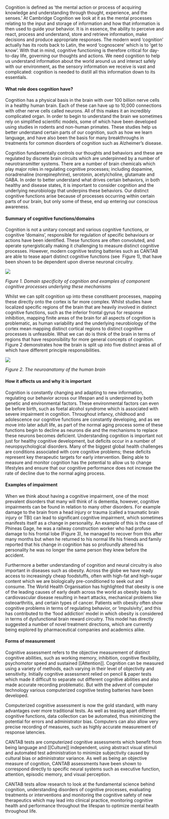 Cognition is defined as ‘the mental action or process of acquiring knowledge and understanding through thought, experience, and the senses.’ At Cambridge Cognition we look at it as the mental processes relating to the input and storage of information and how that information is then used to guide your behavior. It is in essence, the ability to perceive and react, process and understand, store and retrieve information, make decisions and produce appropriate responses. The modern word ‘cognition’ actually has its roots back to Latin, the word ‘cognoscere’ which is to ‘get to know’. With that in mind, cognitive functioning is therefore critical for day-to-day life, governing our thoughts and actions. We need cognition to help us understand information about the world around us and interact safely with our environment, as the sensory information we receive is vast and complicated: cognition is needed to distill all this information down to its essentials.  

#### What role does cognition have?

Cognition has a physical basis in the brain with over 100 billion nerve cells in a healthy human brain. Each of these can have up to 10,000 connections with other nerve cells called neurons. All of this makes it an incredibly complicated organ. In order to begin to understand the brain we sometimes rely on simplified scientific models, some of which have been developed using studies in rodents and non-human primates. These studies help us better understand certain parts of our cognition, such as how we learn language, and have also been the basis for many breakthroughs in treatments for common disorders of cognition such as Alzheimer’s disease.  
  
Cognition fundamentally controls our thoughts and behaviors and these are regulated by discrete brain circuits which are underpinned by a number of neurotransmitter systems. There are a number of brain chemicals which play major roles in regulating cognitive processes; including dopamine, noradrenaline (norepinephrine), serotonin, acetylcholine, glutamate and GABA. In order to better understand what drives certain behaviors, in both healthy and disease states, it is important to consider cognition and the underlying neurobiology that underpins these behaviors. Our distinct cognitive functions arise because of processes occurring within certain parts of our brain, but only some of these, end up entering our conscious awareness.

#### Summary of cognitive functions/domains

Cognition is not a unitary concept and various cognitive functions, or cognitive ‘domains’, responsible for regulation of specific behaviours or actions have been identified. These functions are often convoluted, and operate synergistically making it challenging to measure distinct cognitive processes. However, modern cognitive testing batteries such as CANTAB are able to tease apart distinct cognitive functions (see  Figure 1), that have been shown to be dependent upon diverse neuronal circuitry.

![](https://cambridgecognition.com/wp-content/uploads/2023/04/What_is_cognition_fig_1.png)

_Figure 1. Domain specificity of cognition and examples of component cognitive processes underlying these mechanisms_

Whilst we can split cognition up into these constituent processes, mapping these directly onto the cortex is far more complex. Whilst studies have localized specific regions of the brain that are heavily involved in distinct cognitive functions, such as the inferior frontal gyrus for response inhibition, mapping finite areas of the brain for all aspects of cognition is problematic, as human variability and the underlying neurobiology of the cortex mean mapping distinct cortical regions to distinct cognitive processes is unfeasible. What we can do is think of the brain in terms of regions that have responsibility for more general concepts of cognition. Figure 2 demonstrates how the brain is split up into five distinct areas all of which have different principle responsibilities.

![](https://cambridgecognition.com/wp-content/uploads/2023/04/What_is_cognition_fig_3.png)

_Figure 2. The neuroanatomy of the human brain_

#### How it affects us and why it is important

Cognition is constantly changing and adapting to new information, regulating our behavior across our lifespan and is underpinned by both genetic and environmental factors. These environmental factors can even be before birth, such as foetal alcohol syndrome which is associated with severe impairment in cognition. Throughout infancy, childhood and adolescence our cognitive functions are constantly developing, and as we move into later adult life, as part of the normal aging process some of these functions begin to decline as neurons die and the mechanisms to replace these neurons becomes deficient. Understanding cognition is important not just for healthy cognitive development, but deficits occur in a number of neuropsychological disorders. Many of the biggest global health challenges are conditions associated with core cognitive problems; these deficits represent key therapeutic targets for early intervention. Being able to measure and monitor cognition has the potential to allow us to change lifestyles and ensure that our cognitive performance does not increase the rate of decline due to the normal aging process.

#### Examples of impairment

When we think about having a cognitive impairment, one of the most prevalent disorders that many will think of is dementia, however, cognitive impairments can be found in relation to many other disorders. For example damage to the brain from a head injury or trauma (called a traumatic brain injury or TBI) can lead to significant cognitive impairment, which sometimes manifests itself as a change in personality. An example of this is the case of Phineas Gage, he was a railway construction worker who had profuse damage to his frontal lobe (Figure 3), he managed to recover from this after many months but when he returned to his normal life his friends and family reported that his change in cognition has so profoundly altered his personality he was no longer the same person they knew before the accident.

Furthermore a better understanding of cognition and neural circuitry is also important in diseases such as obesity. Across the globe we have ready access to increasingly cheap foodstuffs, often with high-fat and high-sugar content which we are biologically pre-conditioned to seek out and consume. The World Health Organisation has highlighted that obesity is one of the leading causes of early death across the world as obesity leads to cardiovascular disease resulting in heart attacks, mechanical problems like osteoarthritis, and certain types of cancer. Patients with obesity often show cognitive problems in terms of regulating behavior, or ‘impulsivity’, and this has contributed to the ‘food addiction’ model in which obesity is considered in terms of dysfunctional brain reward circuitry. This model has directly suggested a number of novel treatment directions, which are currently being explored by pharmaceutical companies and academics alike.  

#### Forms of measurement

Cognitive assessment refers to the objective measurement of distinct cognitive abilities, such as working memory, inhibition, cognitive flexibility, psychomotor speed and sustained [[Attention]]. Cognition can be measured using a variety of methods, each varying in their level of objectivity and sensitivity. Initially cognitive assessment relied on pencil & paper tests which made it difficult to separate out different cognitive abilities and also made accurate recording problematic. But with the advent of computer technology various computerized cognitive testing batteries have been developed.

Computerized cognitive assessment is now the gold standard, with many advantages over more traditional tests. As well as teasing apart different cognitive functions, data collection can be automated, thus minimizing the potential for errors and administrator bias. Computers can also allow very precise recording of measures, such as highly accurate measurement of response latencies.

CANTAB tests are computerized cognitive assessments which benefit from being language and [[Culture]] independent, using abstract visual stimuli and automated test administration to minimize subjectivity caused by cultural bias or administrator variance. As well as being an objective measure of cognition, CANTAB assessments have been shown to correspond directly to specific neural systems such as executive function, attention, episodic memory, and visual perception.  

CANTAB tests allow research to look at the fundamental science behind cognition, understanding disorders of cognitive processes, evaluating treatments or interventions and monitoring the cognitive safety of new therapeutics which may lead into clinical practice, monitoring cognitive health and performance throughout the lifespan to optimize mental health throughout life.